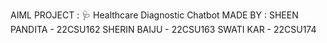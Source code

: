 AIML PROJECT : 🩺 Healthcare Diagnostic Chatbot
MADE BY :
SHEEN PANDITA - 22CSU162
SHERIN BAIJU  - 22CSU163
SWATI KAR     - 22CSU174
